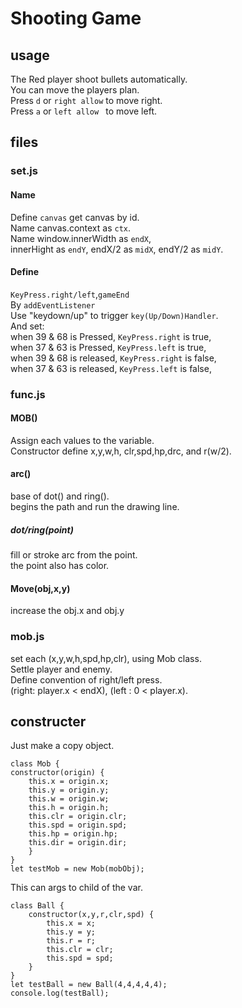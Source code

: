 # Shooting Game
## usage
The Red player shoot bullets automatically.  
You can move the players plan.  
Press `d` or `right allow` to move right.  
Press `a` or `left allow ` to move left.  

## files
### set.js
#### Name
Define `canvas` get canvas by id.  
Name canvas.context as `ctx`.  
Name window.innerWidth as `endX`,  
innerHight as `endY`,
endX/2 as `midX`, endY/2 as `midY`.  
#### Define
`KeyPress.right/left`,`gameEnd`  
By `addEventListener`  
Use "keydown/up" to trigger `key(Up/Down)Handler`.  
And set:  
when 39 & 68 is Pressed, `KeyPress.right` is true,   
when 37 & 63 is Pressed, `KeyPress.left` is true,   
when 39 & 68 is released, `KeyPress.right` is false,  
when 37 & 63 is released, `KeyPress.left` is false,  

### func.js
#### MOB()
Assign each values to the variable.  
Constructor define
    x,y,w,h,
    clr,spd,hp,drc, and r(w/2).  
#### arc()
base of dot() and ring().  
begins the path and run the drawing line.  
##### dot/ring(point)
fill or stroke arc from the point.  
the point also has color.  

#### Move(obj,x,y)
increase the obj.x and obj.y  


### mob.js
set each (x,y,w,h,spd,hp,clr), using Mob class.  
Settle player and enemy.  
Define convention of right/left press.  
(right: player.x < endX),
(left : 0 < player.x).  

## constructer
Just make a copy object.
```
class Mob {
constructor(origin) {
    this.x = origin.x;
    this.y = origin.y;
    this.w = origin.w;
    this.h = origin.h;
    this.clr = origin.clr;
    this.spd = origin.spd;
    this.hp = origin.hp;
    this.dir = origin.dir;
    }
}
let testMob = new Mob(mobObj);
```
This can args to child of the var.  
```
class Ball {
    constructor(x,y,r,clr,spd) {
        this.x = x;
        this.y = y;
        this.r = r;
        this.clr = clr;
        this.spd = spd;
    }
}  
let testBall = new Ball(4,4,4,4,4);
console.log(testBall);
```
